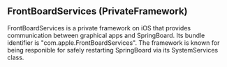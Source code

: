 ## FrontBoardServices (PrivateFramework)

FrontBoardServices is a private framework on iOS that provides communication between graphical apps and SpringBoard. Its bundle identifier is "com.apple.FrontBoardServices". The framework is known for being responible for safely restarting SpringBoard via its SystemServices class. 
